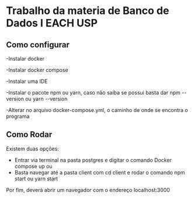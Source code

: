 # Trabalho da materia de Banco de Dados I EACH USP


## Como configurar

-Instalar docker

-Instalar docker compose

-Instalar uma IDE

-Instalar o pacote npm ou yarn, caso não saiba se possui basta dar npm --version ou yarn --version

-Alterar no arquivo docker-compose.yml, o caminho de onde se encontra o programa


## Como Rodar
Existem duas opções:

- Entrar via terminal na pasta postgres e digitar o comando Docker compose up
ou
- Basta navegar até a pasta client com cd client e rodar o comando npm start ou yarn start

Por fim, deverá abrir um navegador com o endereço localhost:3000